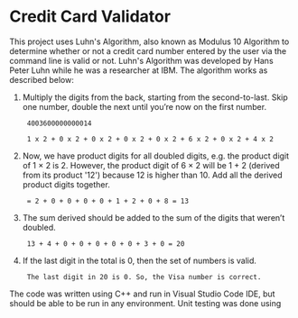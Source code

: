 # Credit Card Validator

This project uses Luhn's Algorithm, also known as Modulus 10 Algorithm to 
determine whether or not a credit card number entered by the user via the
command line is valid or not. Luhn's Algorithm was developed by Hans Peter Luhn while he was a 
researcher at IBM. The algorithm works as described below:

1. Multiply the digits from the back, starting from the second-to-last. Skip one number, double the next until you’re now on the first number. 

        4003600000000014

        1 x 2 + 0 x 2 + 0 x 2 + 0 x 2 + 0 x 2 + 6 x 2 + 0 x 2 + 4 x 2

2. Now, we have product digits for all doubled digits, e.g. the product digit of 1 × 2 is 2. However,  the product digit of 6 × 2 will be 1 + 2 (derived from its product '12') because 12 is higher than 10. Add all the derived product digits together. 

        = 2 + 0 + 0 + 0 + 0 + 1 + 2 + 0 + 8 = 13

3. The sum derived should be added to the sum of the digits that weren’t doubled. 

        13 + 4 + 0 + 0 + 0 + 0 + 0 + 3 + 0 = 20

4. If the last digit in the total is 0, then the set of numbers is valid.

        The last digit in 20 is 0. So, the Visa number is correct.

The code was written using C++ and run in Visual Studio Code IDE, but should be 
able to be run in any environment. Unit testing was done using 
